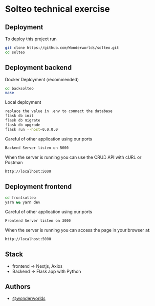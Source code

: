# Solteo technical exercise

## Deployment

To deploy this project run

```bash
git clone https://github.com/Wonderworlds/solteo.git
cd solteo
```

## Deployment backend

Docker Deployment (recommended)

```bash
cd backsolteo
make
```

Local deployment

```bash
replace the value in .env to connect the database
flask db init
flask db migrate
flask db upgrade
flask run --host=0.0.0.0
```

Careful of other application using our ports

```bash
Backend Server listen on 5000
```

When the server is running you can use the CRUD API with cURL or Postman

```bash
http://localhost:5000
```

## Deployment frontend

```bash
cd frontsolteo
yarn && yarn dev
```

Careful of other application using our ports

```bash
Frontend Server listen on 3000
```

When the server is running you can access the page in your browser at:

```bash
http://localhost:5000
```

## Stack

- frontend => Nextjs, Axios
- Backend => Flask app with Python

## Authors

- [@wonderworlds](https://www.github.com/wonderworlds)
